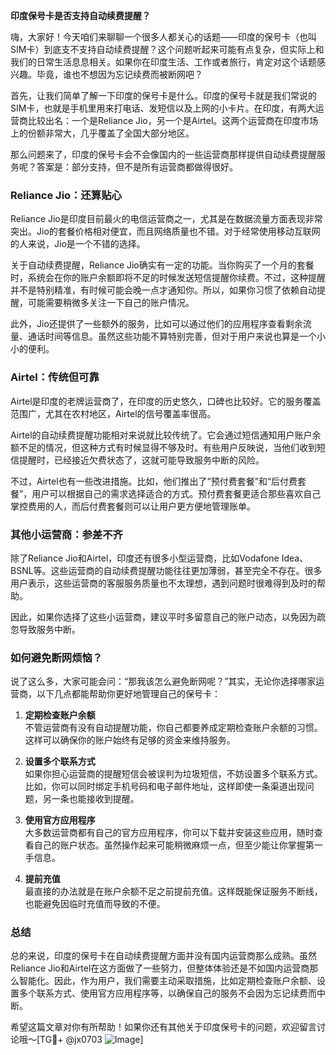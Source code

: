 **印度保号卡是否支持自动续费提醒？**

嗨，大家好！今天咱们来聊聊一个很多人都关心的话题——印度的保号卡（也叫SIM卡）到底支不支持自动续费提醒？这个问题听起来可能有点复杂，但实际上和我们的日常生活息息相关。如果你在印度生活、工作或者旅行，肯定对这个话题感兴趣。毕竟，谁也不想因为忘记续费而被断网吧？

首先，让我们简单了解一下印度的保号卡是什么。印度的保号卡就是我们常说的SIM卡，也就是手机里用来打电话、发短信以及上网的小卡片。在印度，有两大运营商比较出名：一个是Reliance Jio，另一个是Airtel。这两个运营商在印度市场上的份额非常大，几乎覆盖了全国大部分地区。

那么问题来了，印度的保号卡会不会像国内的一些运营商那样提供自动续费提醒服务呢？答案是：部分支持，但不是所有运营商都做得很好。

### Reliance Jio：还算贴心

Reliance Jio是印度目前最火的电信运营商之一，尤其是在数据流量方面表现非常突出。Jio的套餐价格相对便宜，而且网络质量也不错。对于经常使用移动互联网的人来说，Jio是一个不错的选择。

关于自动续费提醒，Reliance Jio确实有一定的功能。当你购买了一个月的套餐时，系统会在你的账户余额即将不足的时候发送短信提醒你续费。不过，这种提醒并不是特别精准，有时候可能会晚一点才通知你。所以，如果你习惯了依赖自动提醒，可能需要稍微多关注一下自己的账户情况。

此外，Jio还提供了一些额外的服务，比如可以通过他们的应用程序查看剩余流量、通话时间等信息。虽然这些功能不算特别完善，但对于用户来说也算是一个小小的便利。

### Airtel：传统但可靠

Airtel是印度的老牌运营商了，在印度的历史悠久，口碑也比较好。它的服务覆盖范围广，尤其在农村地区，Airtel的信号覆盖率很高。

Airtel的自动续费提醒功能相对来说就比较传统了。它会通过短信通知用户账户余额不足的情况，但这种方式有时候显得不够及时。有些用户反映说，当他们收到短信提醒时，已经接近欠费状态了，这就可能导致服务中断的风险。

不过，Airtel也有一些改进措施。比如，他们推出了“预付费套餐”和“后付费套餐”，用户可以根据自己的需求选择适合的方式。预付费套餐更适合那些喜欢自己掌控费用的人，而后付费套餐则可以让用户更方便地管理账单。

### 其他小运营商：参差不齐

除了Reliance Jio和Airtel，印度还有很多小型运营商，比如Vodafone Idea、BSNL等。这些运营商的自动续费提醒功能往往更加薄弱，甚至完全不存在。很多用户表示，这些运营商的客服服务质量也不太理想，遇到问题时很难得到及时的帮助。

因此，如果你选择了这些小运营商，建议平时多留意自己的账户动态，以免因为疏忽导致服务中断。

### 如何避免断网烦恼？

说了这么多，大家可能会问：“那我该怎么避免断网呢？”其实，无论你选择哪家运营商，以下几点都能帮助你更好地管理自己的保号卡：

1. **定期检查账户余额**  
   不管运营商有没有自动提醒功能，你自己都要养成定期检查账户余额的习惯。这样可以确保你的账户始终有足够的资金来维持服务。

2. **设置多个联系方式**  
   如果你担心运营商的提醒短信会被误判为垃圾短信，不妨设置多个联系方式。比如，你可以同时绑定手机号码和电子邮件地址，这样即使一条渠道出现问题，另一条也能接收到提醒。

3. **使用官方应用程序**  
   大多数运营商都有自己的官方应用程序，你可以下载并安装这些应用，随时查看自己的账户状态。虽然操作起来可能稍微麻烦一点，但至少能让你掌握第一手信息。

4. **提前充值**  
   最直接的办法就是在账户余额不足之前提前充值。这样既能保证服务不断线，也能避免因临时充值而导致的不便。

### 总结

总的来说，印度的保号卡在自动续费提醒方面并没有国内运营商那么成熟。虽然Reliance Jio和Airtel在这方面做了一些努力，但整体体验还是不如国内运营商那么智能化。因此，作为用户，我们需要主动采取措施，比如定期检查账户余额、设置多个联系方式、使用官方应用程序等，以确保自己的服务不会因为忘记续费而中断。

希望这篇文章对你有所帮助！如果你还有其他关于印度保号卡的问题，欢迎留言讨论哦～[TG💪+ @jx0703 ![Image](https://github.com/user-attachments/assets/dbca1d08-cadb-493c-b0ec-ad6f7a83f270)]